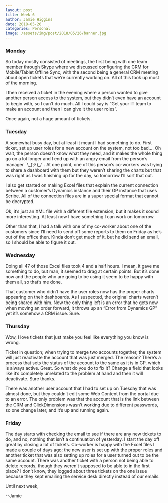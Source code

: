 ```yaml
---
layout: post
title: Week 6
author: Jamie Higgins
date: 2018-05-26
categories: Personal
image: /assets/img/post/2018/05/26/banner.jpg
---
```


### Monday

So today mostly consisted of meetings, the first being with one team member through Skype where we discussed configuring the CRM for Mobile/Tablet Offline Sync, with the second being a general CRM meeting about open tickets that we’re currently working on. All of this took up most of the morning.

I then received a ticket in the evening where a person wanted to give another person access to the system, but they didn’t even have an account to begin with, so I can’t do much. All I could say is “Get your IT team to make an account and then I can give it the user roles”.

Once again, not a huge amount of tickets.

### Tuesday

A somewhat busy day, but at least it meant I had something to do. First ticket, set up user roles for a new account on the system, not too bad…. Oh wait, the person doesn’t know what they need, and it makes the whole thing go on a lot longer and I end up with an angry email from the person’s manager ¯\\\_(ツ)_/¯. At one point, one of this person’s co-workers was trying to share a dashboard with them but they weren’t sharing the charts but that was right as I was finishing up for the day, so tomorrow I’ll sort that out.

I also get started on making Excel files that explain the current connection between a customer’s Dynamics instance and their GP instance that uses Scribe. All of the connection files are in a super special format that cannot be decrypted.

Ok, it’s just an XML file with a different file extension, but it makes it sound more interesting. At least now I have something I can work on tomorrow.

Other than that, I had a talk with one of my co-worker about one of the customers since I’ll need to send off some reports to them on Friday as he’s out of the office then. Kinda don’t get much of it, but he did send an email, so I should be able to figure it out.

### Wednesday

Doing all 47 of those Excel files took 4 and a half hours. I mean, it gave me something to do, but man, it seemed to drag at certain points. But it’s done now and the people who are going to be using it seem to be happy with them all, so that’s me done.

That customer who didn’t have the user roles now has the proper charts appearing on their dashboards. As I suspected, the original charts weren’t being shared with him. Now the only thing left is an error that he gets now when moving an order forward, it throws up an “Error from Dynamics GP” yet it’s somehow a CRM issue. Sure.

### Thursday

 Wow, I love tickets that just make you feel like everything you know is wrong.

Ticket in question; when trying to merge two accounts together, the system will just reactivate the account that was just merged. The reason? There’s a process that sets the status of the account to the same as it is in GP, which is always active. Great. So what do you do to fix it? Change a field that looks like it’s completely unrelated to the problem at hand and then it will deactivate. Sure thanks.

There was another user account that I had to set up on Tuesday that was almost done, but they couldn’t edit some Web Content from the portal due to an error. The only problem was that the account that is the link between the CRM and ClickDimensions wasn’t working due to different passwords, so one change later, and it’s up and running again.

### Friday

The day starts with checking the email to see if there are any new tickets to do, and no, nothing that isn’t a continuation of yesterday.
I start the day off great by closing a lot of tickets. Co-worker is happy with the Excel files I made a couple of days ago; the new user is set up with the proper roles and another ticket that was also setting up roles for a user turned out to be the same account. There was another ticket with a person not being able to delete records, though they weren’t supposed to be able to in the first place? I don’t know, they logged about three tickets on the one issue because they kept emailing the service desk directly instead of our emails.

Until next week,

--Jamie